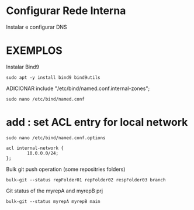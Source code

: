 # Configurar Rede Interna

Instalar e configurar DNS


# EXEMPLOS
Instalar Bind9

```
sudo apt -y install bind9 bind9utils 
```
ADICIONAR include "/etc/bind/named.conf.internal-zones";
```
sudo nano /etc/bind/named.conf  
```
# add : set ACL entry for local network

```
sudo nano /etc/bind/named.conf.options 
```
```
acl internal-network {
        10.0.0.0/24;
};

```
Bulk git push operation (some repositries folders)
 
```
bulk-git --status repFolder01 repFolder02 respFolder03 branch 
```

Git status of the myrepA and myrepB prj
```
bulk-git --status myrepA myrepB main 
```
